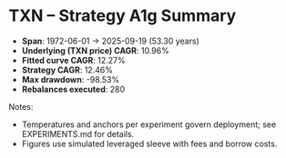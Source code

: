 # TXN – Strategy A1g Summary

- **Span**: 1972-06-01 → 2025-09-19 (53.30 years)
- **Underlying (TXN price) CAGR**: 10.96%
- **Fitted curve CAGR**: 12.27%
- **Strategy CAGR**: 12.46%
- **Max drawdown**: -98.53%
- **Rebalances executed**: 280

Notes:

- Temperatures and anchors per experiment govern deployment; see EXPERIMENTS.md for details.
- Figures use simulated leveraged sleeve with fees and borrow costs.
